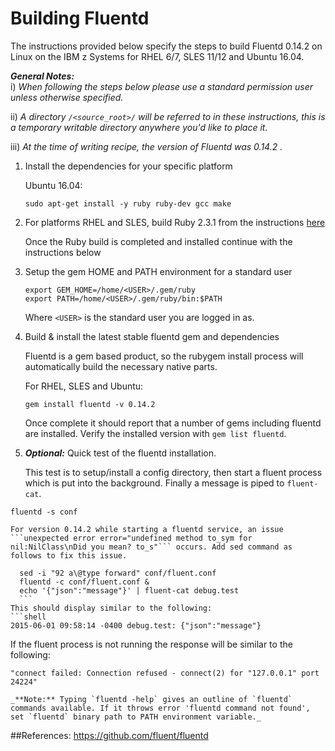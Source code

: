 <!---PACKAGE:Fluentd--->
<!---DISTRO:SLES 12:0.14--->
<!---DISTRO:SLES 11:0.14--->
<!---DISTRO:RHEL 7.1:0.14--->
<!---DISTRO:RHEL 6.6:0.14--->
<!---DISTRO:Ubuntu 16.x:0.14--->

# Building Fluentd

The instructions provided below specify the steps to build Fluentd 0.14.2 on Linux on the IBM z Systems for RHEL 6/7, SLES 11/12 and Ubuntu 16.04.

_**General Notes:**_  
i) _When following the steps below please use a standard permission user unless otherwise specified._

ii) _A directory `/<source_root>/` will be referred to in these instructions, this is a temporary writable directory anywhere you'd like to place it._  

iii) _At the time of writing recipe, the version of Fluentd was 0.14.2 ._   

1. Install the dependencies for your specific platform

	Ubuntu 16.04:
	```
	sudo apt-get install -y ruby ruby-dev gcc make
	```
2. For platforms RHEL and SLES, build Ruby 2.3.1 from the instructions [here](https://github.com/linux-on-ibm-z/docs/wiki/Building-Ruby)

    Once the Ruby build is completed and installed continue with the instructions below

3. Setup the gem HOME and PATH environment for a standard user

    ```shell
    export GEM_HOME=/home/<USER>/.gem/ruby
    export PATH=/home/<USER>/.gem/ruby/bin:$PATH
    ```  
    Where `<USER>` is the standard user you are logged in as.
	
4. Build & install the latest stable fluentd gem and dependencies

    Fluentd is a gem based product, so the rubygem install process will automatically build the necessary native parts.
	
	For RHEL, SLES and Ubuntu:  
    ```shell
    gem install fluentd -v 0.14.2
    ```

    Once complete it should report that a number of gems including fluentd are installed. Verify the installed version with `gem list fluentd`.

5. _**Optional:**_ Quick test of the fluentd installation.

	This test is to setup/install a config directory, then start a fluent process which is put into the background. Finally a message is piped to `fluent-cat`.

  ```shell
  fluentd -s conf
```

	For version 0.14.2 while starting a fluentd service, an issue ```unexpected error error="undefined method to_sym for nil:NilClass\nDid you mean? to_s"``` occurs. Add sed command as follows to fix this issue.  
  ```
    sed -i "92 a\@type forward" conf/fluent.conf
    fluentd -c conf/fluent.conf &
    echo '{"json":"message"}' | fluent-cat debug.test
    ```
  This should display similar to the following:
  ```shell
  2015-06-01 09:58:14 -0400 debug.test: {"json":"message"}
  ```
  If the fluent process is not running the response will be similar to the following:
  ```shell
  "connect failed: Connection refused - connect(2) for "127.0.0.1" port 24224"
  ```
  

    _**Note:** Typing `fluentd -help` gives an outline of `fluentd` commands available. If it throws error 'fluentd command not found', set `fluentd` binary path to PATH environment variable._

##References:
https://github.com/fluent/fluentd
